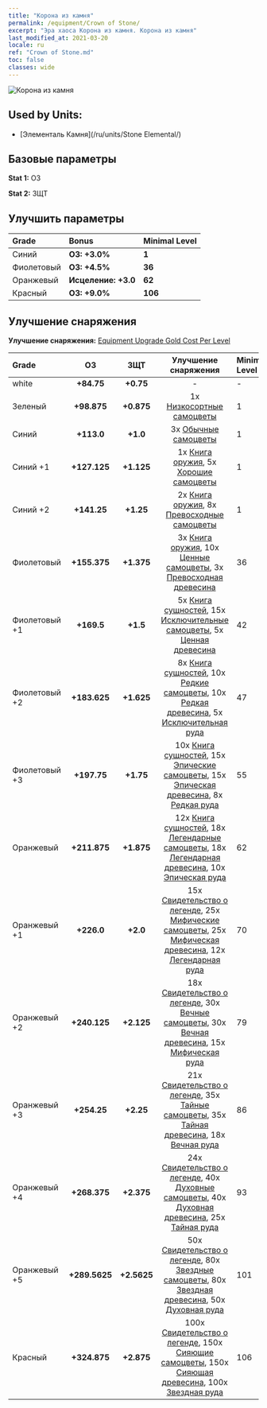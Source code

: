 ```yaml
---
title: "Корона из камня"
permalink: /equipment/Crown of Stone/
excerpt: "Эра хаоса Корона из камня. Корона из камня"
last_modified_at: 2021-03-20
locale: ru
ref: "Crown of Stone.md"
toc: false
classes: wide
---
```


  ![Корона из камня](/images/e/e_9054.png)

## Used by Units:

* [Элементаль Камня](/ru/units/Stone Elemental/) 


## Базовые параметры
 **Stat 1:** ОЗ

 **Stat 2:** ЗЩТ

## Улучшить параметры

  |     Grade    |   Bonus | Minimal Level | 
  |:-------------|:--------|:--------------| 
  | Синий | **ОЗ: +3.0%** | **1** | 
  | Фиолетовый | **ОЗ: +4.5%** | **36** | 
  | Оранжевый | **Исцеление: +3.0** | **62** | 
  | Красный | **ОЗ: +9.0%** | **106** | 


## Улучшение снаряжения
 **Улучшение снаряжения:** [Equipment Upgrade Gold Cost Per Level](/equipment/EquipmentUpgradeCostPerLevel/) 

  |          Grade      | ОЗ | ЗЩТ | Улучшение снаряжения | Minimal Level |
  |:--------------------|:---------:|:---------:|:----------------:|:--------------|
  | white | **+84.75** | **+0.75** | - | - |
  | Зеленый | **+98.875** | **+0.875** | 1x [Низкосортные самоцветы](/ru/Items/mat_4/) | 1 |
  | Синий | **+113.0** | **+1.0** | 3x [Обычные самоцветы](/ru/Items/mat_10/) | 1 |
  | Синий +1 | **+127.125** | **+1.125** | 1x [Книга оружия](/ru/Items/mat_18/), 5x [Хорошие самоцветы](/ru/Items/mat_16/) | 1 |
  | Синий +2 | **+141.25** | **+1.25** | 2x [Книга оружия](/ru/Items/mat_25/), 8x [Превосходные самоцветы](/ru/Items/mat_23/) | 1 |
  | Фиолетовый | **+155.375** | **+1.375** | 3x [Книга оружия](/ru/Items/mat_32/), 10x [Ценные самоцветы](/ru/Items/mat_30/), 3x [Превосходная древесина](/ru/Items/mat_20/) | 36 |
  | Фиолетовый +1 | **+169.5** | **+1.5** | 5x [Книга сущностей](/ru/Items/mat_39/), 15x [Исключительные самоцветы](/ru/Items/mat_37/), 5x [Ценная древесина](/ru/Items/mat_27/) | 42 |
  | Фиолетовый +2 | **+183.625** | **+1.625** | 8x [Книга сущностей](/ru/Items/mat_46/), 10x [Редкие самоцветы](/ru/Items/mat_44/), 10x [Редкая древесина](/ru/Items/mat_41/), 5x [Исключительная руда](/ru/Items/mat_33/) | 47 |
  | Фиолетовый +3 | **+197.75** | **+1.75** | 10x [Книга сущностей](/ru/Items/mat_53/), 15x [Эпические самоцветы](/ru/Items/mat_51/), 15x [Эпическая древесина](/ru/Items/mat_48/), 8x [Редкая руда](/ru/Items/mat_40/) | 55 |
  | Оранжевый | **+211.875** | **+1.875** | 12x [Книга сущностей](/ru/Items/mat_60/), 18x [Легендарные самоцветы](/ru/Items/mat_58/), 18x [Легендарная древесина](/ru/Items/mat_55/), 10x [Эпическая руда](/ru/Items/mat_47/) | 62 |
  | Оранжевый +1 | **+226.0** | **+2.0** | 15x [Свидетельство о легенде](/ru/Items/mat_67/), 25x [Мифические самоцветы](/ru/Items/mat_65/), 25x [Мифическая древесина](/ru/Items/mat_62/), 12x [Легендарная руда](/ru/Items/mat_54/) | 70 |
  | Оранжевый +2 | **+240.125** | **+2.125** | 18x [Свидетельство о легенде](/ru/Items/mat_74/), 30x [Вечные самоцветы](/ru/Items/mat_72/), 30x [Вечная древесина](/ru/Items/mat_69/), 15x [Мифическая руда](/ru/Items/mat_61/) | 79 |
  | Оранжевый +3 | **+254.25** | **+2.25** | 21x [Свидетельство о легенде](/ru/Items/mat_81/), 35x [Тайные самоцветы](/ru/Items/mat_79/), 35x [Тайная древесина](/ru/Items/mat_76/), 18x [Вечная руда](/ru/Items/mat_68/) | 86 |
  | Оранжевый +4 | **+268.375** | **+2.375** | 24x [Свидетельство о легенде](/ru/Items/mat_88/), 40x [Духовные самоцветы](/ru/Items/mat_86/), 40x [Духовная древесина](/ru/Items/mat_83/), 25x [Тайная руда](/ru/Items/mat_75/) | 93 |
  | Оранжевый +5 | **+289.5625** | **+2.5625** | 50x [Свидетельство о легенде](/ru/Items/mat_95/), 80x [Звездные самоцветы](/ru/Items/mat_93/), 80x [Звездная древесина](/ru/Items/mat_90/), 50x [Духовная руда](/ru/Items/mat_82/) | 101 |
  | Красный | **+324.875** | **+2.875** | 100x [Свидетельство о легенде](/ru/Items/mat_102/), 150x [Сияющие самоцветы](/ru/Items/mat_100/), 150x [Сияющая древесина](/ru/Items/mat_97/), 100x [Звездная руда](/ru/Items/mat_89/) | 106 |

